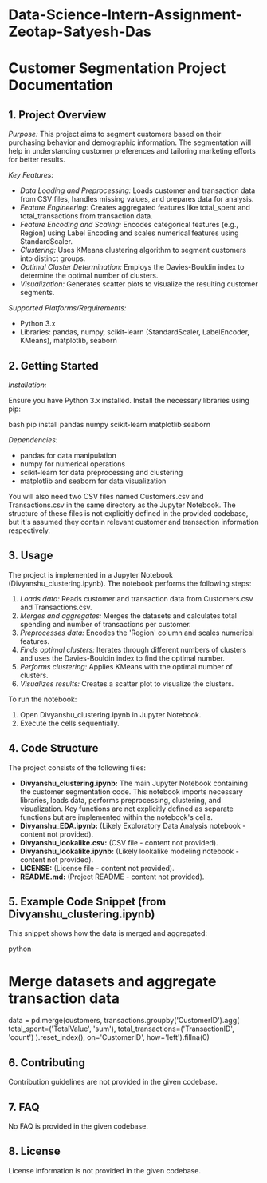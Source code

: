 # Data-Science-Intern-Assignment-Zeotap-Satyesh-Das

# Customer Segmentation Project Documentation

## 1. Project Overview

*Purpose:* This project aims to segment customers based on their purchasing behavior and demographic information. The segmentation will help in understanding customer preferences and tailoring marketing efforts for better results.

*Key Features:*

* *Data Loading and Preprocessing:* Loads customer and transaction data from CSV files, handles missing values, and prepares data for analysis.
* *Feature Engineering:* Creates aggregated features like total_spent and total_transactions from transaction data.
* *Feature Encoding and Scaling:* Encodes categorical features (e.g., Region) using Label Encoding and scales numerical features using StandardScaler.
* *Clustering:* Uses KMeans clustering algorithm to segment customers into distinct groups.
* *Optimal Cluster Determination:* Employs the Davies-Bouldin index to determine the optimal number of clusters.
* *Visualization:* Generates scatter plots to visualize the resulting customer segments.

*Supported Platforms/Requirements:*

* Python 3.x
* Libraries: pandas, numpy, scikit-learn (StandardScaler, LabelEncoder, KMeans), matplotlib, seaborn


## 2. Getting Started

*Installation:*

Ensure you have Python 3.x installed.  Install the necessary libraries using pip:

bash
pip install pandas numpy scikit-learn matplotlib seaborn


*Dependencies:*

* pandas for data manipulation
* numpy for numerical operations
* scikit-learn for data preprocessing and clustering
* matplotlib and seaborn for data visualization

You will also need two CSV files named Customers.csv and Transactions.csv in the same directory as the Jupyter Notebook.  The structure of these files is not explicitly defined in the provided codebase, but it's assumed they contain relevant customer and transaction information respectively.


## 3. Usage

The project is implemented in a Jupyter Notebook (Divyanshu_clustering.ipynb).  The notebook performs the following steps:

1. *Loads data:* Reads customer and transaction data from Customers.csv and Transactions.csv.
2. *Merges and aggregates:* Merges the datasets and calculates total spending and number of transactions per customer.
3. *Preprocesses data:* Encodes the 'Region' column and scales numerical features.
4. *Finds optimal clusters:* Iterates through different numbers of clusters and uses the Davies-Bouldin index to find the optimal number.
5. *Performs clustering:* Applies KMeans with the optimal number of clusters.
6. *Visualizes results:* Creates a scatter plot to visualize the clusters.

To run the notebook:

1. Open Divyanshu_clustering.ipynb in Jupyter Notebook.
2. Execute the cells sequentially.


## 4. Code Structure

The project consists of the following files:

* **Divyanshu_clustering.ipynb:** The main Jupyter Notebook containing the customer segmentation code.  This notebook imports necessary libraries, loads data, performs preprocessing, clustering, and visualization.  Key functions are not explicitly defined as separate functions but are implemented within the notebook's cells.
* **Divyanshu_EDA.ipynb:**  (Likely Exploratory Data Analysis notebook - content not provided).
* **Divyanshu_lookalike.csv:** (CSV file - content not provided).
* **Divyanshu_lookalike.ipynb:** (Likely lookalike modeling notebook - content not provided).
* **LICENSE:**  (License file - content not provided).
* **README.md:** (Project README - content not provided).


## 5.  Example Code Snippet (from Divyanshu_clustering.ipynb)

This snippet shows how the data is merged and aggregated:

python
# Merge datasets and aggregate transaction data
data = pd.merge(customers,
                transactions.groupby('CustomerID').agg(
                    total_spent=('TotalValue', 'sum'),
                    total_transactions=('TransactionID', 'count')
                ).reset_index(),
                on='CustomerID', how='left').fillna(0)



## 6. Contributing

Contribution guidelines are not provided in the given codebase.


## 7. FAQ

No FAQ is provided in the given codebase.


## 8. License

License information is not provided in the given codebase.
